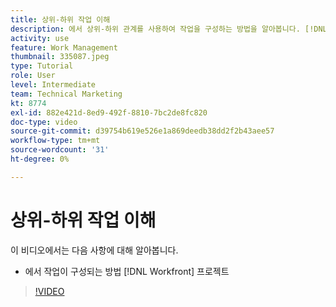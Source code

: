 ```yaml
---
title: 상위-하위 작업 이해
description: 에서 상위-하위 관계를 사용하여 작업을 구성하는 방법을 알아봅니다. [!DNL  Workfront] 프로젝트.
activity: use
feature: Work Management
thumbnail: 335087.jpeg
type: Tutorial
role: User
level: Intermediate
team: Technical Marketing
kt: 8774
exl-id: 882e421d-8ed9-492f-8810-7bc2de8fc820
doc-type: video
source-git-commit: d39754b619e526e1a869deedb38dd2f2b43aee57
workflow-type: tm+mt
source-wordcount: '31'
ht-degree: 0%

---
```


# 상위-하위 작업 이해

이 비디오에서는 다음 사항에 대해 알아봅니다.

* 에서 작업이 구성되는 방법 [!DNL Workfront] 프로젝트

>[!VIDEO](https://video.tv.adobe.com/v/335087/?quality=12)
